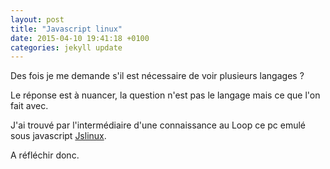 ```yaml
---
layout: post
title: "Javascript linux"
date: 2015-04-10 19:41:18 +0100
categories: jekyll update
---
```


Des fois je me demande s'il est nécessaire de voir plusieurs langages ?

Le réponse est à nuancer, la question n'est pas le langage mais ce que l'on fait avec.

J'ai trouvé par l'intermédiaire d'une connaissance au Loop ce pc emulé sous javascript [Jslinux](http://bellard.org/jslinux/).

A réfléchir donc.
